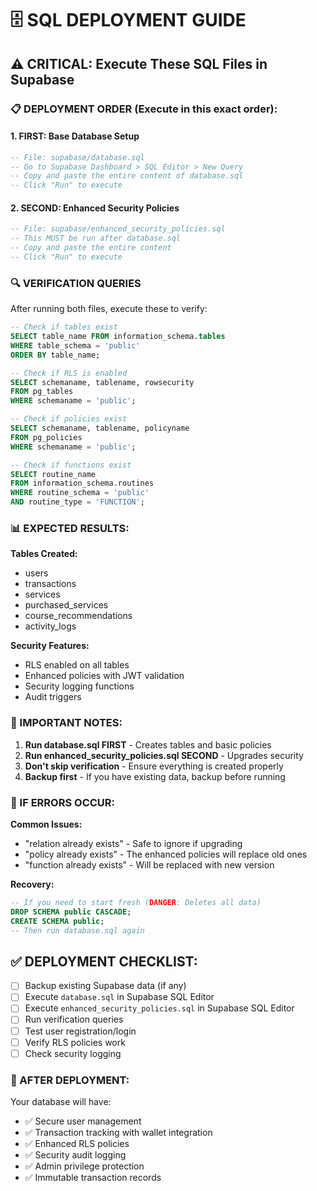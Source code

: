 # 🗄️ SQL DEPLOYMENT GUIDE

## ⚠️ CRITICAL: Execute These SQL Files in Supabase

### 📋 DEPLOYMENT ORDER (Execute in this exact order):

#### 1. **FIRST: Base Database Setup**
```sql
-- File: supabase/database.sql
-- Go to Supabase Dashboard > SQL Editor > New Query
-- Copy and paste the entire content of database.sql
-- Click "Run" to execute
```

#### 2. **SECOND: Enhanced Security Policies**
```sql
-- File: supabase/enhanced_security_policies.sql  
-- This MUST be run after database.sql
-- Copy and paste the entire content
-- Click "Run" to execute
```

### 🔍 VERIFICATION QUERIES

After running both files, execute these to verify:

```sql
-- Check if tables exist
SELECT table_name FROM information_schema.tables 
WHERE table_schema = 'public' 
ORDER BY table_name;

-- Check if RLS is enabled
SELECT schemaname, tablename, rowsecurity 
FROM pg_tables 
WHERE schemaname = 'public';

-- Check if policies exist
SELECT schemaname, tablename, policyname 
FROM pg_policies 
WHERE schemaname = 'public';

-- Check if functions exist
SELECT routine_name 
FROM information_schema.routines 
WHERE routine_schema = 'public' 
AND routine_type = 'FUNCTION';
```

### 📊 EXPECTED RESULTS:

**Tables Created:**
- users
- transactions  
- services
- purchased_services
- course_recommendations
- activity_logs

**Security Features:**
- RLS enabled on all tables
- Enhanced policies with JWT validation
- Security logging functions
- Audit triggers

### 🚨 IMPORTANT NOTES:

1. **Run database.sql FIRST** - Creates tables and basic policies
2. **Run enhanced_security_policies.sql SECOND** - Upgrades security
3. **Don't skip verification** - Ensure everything is created properly
4. **Backup first** - If you have existing data, backup before running

### 🔧 IF ERRORS OCCUR:

**Common Issues:**
- "relation already exists" - Safe to ignore if upgrading
- "policy already exists" - The enhanced policies will replace old ones
- "function already exists" - Will be replaced with new version

**Recovery:**
```sql
-- If you need to start fresh (DANGER: Deletes all data)
DROP SCHEMA public CASCADE;
CREATE SCHEMA public;
-- Then run database.sql again
```

## ✅ DEPLOYMENT CHECKLIST:

- [ ] Backup existing Supabase data (if any)
- [ ] Execute `database.sql` in Supabase SQL Editor
- [ ] Execute `enhanced_security_policies.sql` in Supabase SQL Editor  
- [ ] Run verification queries
- [ ] Test user registration/login
- [ ] Verify RLS policies work
- [ ] Check security logging

### 🎯 AFTER DEPLOYMENT:

Your database will have:
- ✅ Secure user management
- ✅ Transaction tracking with wallet integration
- ✅ Enhanced RLS policies
- ✅ Security audit logging
- ✅ Admin privilege protection
- ✅ Immutable transaction records
